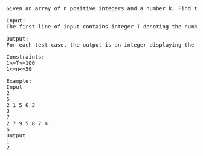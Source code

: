 <pre>
Given an array of n positive integers and a number k. Find the minimum number of swaps required to bring all the numbers less than or equal to k together.

Input:
The first line of input contains integer T denoting the number of test cases. For each test case,  the first line of input contains an integer n denoting the size of the array. Next line contains n space separated integers denoting the elements of the array. Next line contains an integer k denoting the number such that elements less than and equal to k are group together. 

Output:
For each test case, the output is an integer displaying the minimum swaps required.

Constraints:
1<=T<=100
1<=n<=50

Example:
Input
2
5
2 1 5 6 3
3
7
2 7 9 5 8 7 4
6
Output
1
2
</pre>